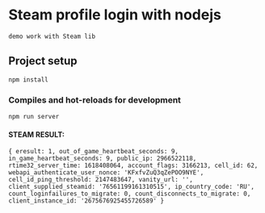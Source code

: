 # Steam profile login with nodejs
`
demo work with Steam lib
`

## Project setup
```
npm install
```

### Compiles and hot-reloads for development
```
npm run server
```

#### STEAM RESULT:

`
{
eresult: 1,
out_of_game_heartbeat_seconds: 9,
in_game_heartbeat_seconds: 9,
public_ip: 2966522118,
rtime32_server_time: 1618408064,
account_flags: 3166213,
cell_id: 62,
webapi_authenticate_user_nonce: 'KFxfvZuQ3qZePOO9NYE',
cell_id_ping_threshold: 2147483647,
vanity_url: '',
client_supplied_steamid: '76561199161310515',
ip_country_code: 'RU',
count_loginfailures_to_migrate: 0,
count_disconnects_to_migrate: 0,
client_instance_id: '2675676925455726589'
}
`

